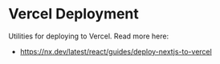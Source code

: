 # Vercel Deployment

Utilities for deploying to Vercel. Read more here:

- https://nx.dev/latest/react/guides/deploy-nextjs-to-vercel

